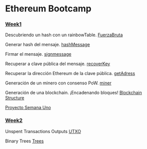   # Ethereum Bootcamp

  ### [Week1](https://github.com/Maciker/Web3/tree/main/AlchemyUniversity/EthereumBootcamp/Week1)

  Descubriendo un hash con un rainbowTable. [FuerzaBruta](https://github.com/Maciker/Web3/blob/main/AlchemyUniversity/EthereumBootcamp/Week1/bruteForceHashing.js)
  
  Generar hash del mensaje. [hashMessage](https://github.com/Maciker/Web3/blob/main/AlchemyUniversity/EthereumBootcamp/Week1/hashMessage.js)
  
  Firmar el mensaje. [signmessage](https://github.com/Maciker/Web3/blob/main/AlchemyUniversity/EthereumBootcamp/Week1/signMessage.js)
   
  Recuperar a clave pública del mensaje. [recoverKey](https://github.com/Maciker/Web3/blob/main/AlchemyUniversity/EthereumBootcamp/Week1/recoverKey.js)
  
  Recuperar la dirección Ethereum de la clave pública. [getAdress](https://github.com/Maciker/Web3/blob/main/AlchemyUniversity/EthereumBootcamp/Week1/getAdress.js)
  
  Generación de un minero con consenso PoW. [miner](https://github.com/Maciker/Web3/blob/main/AlchemyUniversity/EthereumBootcamp/Week1/miner.js)
  
  Generación de una blockchain. ¡Encadenando bloques! [Blockchain Structure](https://github.com/Maciker/Web3/tree/main/AlchemyUniversity/EthereumBootcamp/Week1/BlockchainStructure)
  
  [Proyecto Semana Uno](https://github.com/Maciker/Web3/tree/main/AlchemyUniversity/EthereumBootcamp/Week1/Project)
  
  ### [Week2](https://github.com/Maciker/Web3/tree/main/AlchemyUniversity/EthereumBootcamp/Week2)
  
  Unspent Transactions Outputs [UTXO](https://github.com/Maciker/Web3/tree/main/AlchemyUniversity/EthereumBootcamp/Week2/UTXO)
  
  Binary Trees [Trees](https://github.com/Maciker/Web3/tree/main/AlchemyUniversity/EthereumBootcamp/Week2/Trees)
